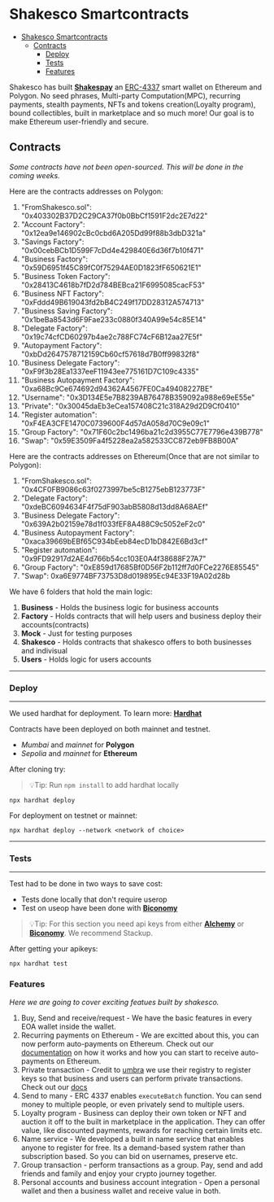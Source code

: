 # Shakesco Smartcontracts

- [Shakesco Smartcontracts](#shakesco-smartcontracts)
  - [Contracts](#contracts)
    - [Deploy](#deploy)
    - [Tests](#tests)
    - [Features](#features)

Shakesco has built [__Shakespay__](https://shakesco.com/) an [ERC-4337](https://eips.ethereum.org/EIPS/eip-4337) smart wallet on Ethereum and Polygon. No seed phrases, Multi-party Computation(MPC), recurring payments, stealth payments, NFTs and tokens creation(Loyalty program), bound collectibles, built in marketplace and so much more! Our goal is to make Ethereum user-friendly and secure.

## Contracts

_Some contracts have not been open-sourced. This will be done in the coming weeks._

Here are the contracts addresses on Polygon:

  1. "FromShakesco.sol": "0x403302B37D2C29CA37f0b0BbCf1591F2dc2E7d22"
  2. "Account Factory": "0x12ea9e146902cBc0cbd6A205Dd99f88b3dbD321a"
  3. "Savings Factory": "0x00cebBCb1D599F7cDd4e429840E6d36f7b10f471"
  4. "Business Factory": "0x59D6951f45C89fC0f75294AE0D1823fF650621E1"
  5. "Business Token Factory": "0x28413C4618b7fD2d784BEBca21F6995085cacF53"
  6. "Business NFT Factory": "0xFddd49B619043fd2bB4C249f17DD28312A574713"
  7. "Business Saving Factory": "0x1beBa8543d6F9Fae233c0880f340A99e54c85E14"
  8. "Delegate Factory": "0x19c74cfCD60297b4ae2c788FC74cF6B12aa27E5f"
  9. "Autopayment Factory": "0xbDd2647578712159Cb60cf57618d7B0ff99832f8"
  10. "Business Delegate Factory": "0xF9f3b28Ea1337eeF11943ee775161D7C109c4335"
  11. "Business Autopayment Factory": "0xa68Bc9Ce674692d94362A4567FE0Ca49408227BE"
  12. "Username": "0x3D134E5e7B8239AB76478B359092a988e69eE55e"
  13. "Private": "0x30045daEb3eCea157408C21c318A29d2D9Cf0410"
  14. "Register automation": "0xF4EA3CFE1470C0739600F4d57dA058d70C9e09c1"
  15. "Group Factory": "0x71F60c2bc1496ba21c2d3955C77E7796e439B778"
  16. "Swap": "0x59E3509Fa4f5228ea2a582533CC872eb9FB8B00A"
  
Here are the contracts addresses on Ethereum(Once that are not similar to Polygon):

  1. "FromShakesco.sol": "0x4CF0FB9086c63f0273997be5cB1275ebB123773F"
  2. "Delegate Factory": "0xdeBC6094634F4f75dF903abB5808d13dd8A68AEf"
  3. "Business Delegate Factory": "0x639A2b02159e78d1f033fEF8A488C9c5052eF2c0"
  4. "Business Autopayment Factory": "0xaca39669bEBf65C934bEeb84ecD1bD842E6Bd3cf"
  5. "Register automation": "0x9FD92917d2AE4d766b54cc103E0A4f38688F27A7"
  6. "Group Factory": "0xE859d17685Bf0D56F2b112ff7d0FCe2276E85545"
  7. "Swap": 0xa6E9774BF73753D8d019895Ec94E33F19A02d28b

We have 6 folders that hold the main logic:

1. __Business__ - Holds the business logic for business accounts
2. __Factory__  - Holds contracts that will help users and business deploy their accounts(contracts)
3. __Mock__ - Just for testing purposes
4. __Shakesco__ - Holds contracts that shakesco offers to both businesses and indivisual
5. __Users__ - Holds logic for users accounts

---

### Deploy

---

We used hardhat for deployment. To learn more: [__Hardhat__](https://hardhat.org/tutorial "Hardhat Tutorial")

Contracts have been deployed on both mainnet and testnet.

- _Mumbai_ and _mainnet_ for __Polygon__
- _Sepolia_ and _mainnet_ for __Ethereum__

After cloning try:
> 💡Tip: Run `npm install` to add hardhat locally

```shell
npx hardhat deploy
```

For deployment on testnet or mainnet:

```shell
npx hardhat deploy --network <network of choice>
```

---

### Tests

---

Test had to be done in two ways to save cost:

- Tests done locally that don't require userop
- Test on useop have been done with [__Biconomy__](https://docs.biconomy.io/dashboard "BiconomyAPI")
  
> 💡Tip: For this section you need api keys from either [__Alchemy__](https://www.alchemy.com/learn/account-abstraction "AlchemyAA") or [__Biconomy__](https://docs.biconomy.io/dashboard "BiconomyAPI"). We recommend Stackup.

After getting your apikeys:

```shell
npx hardhat test
```

### Features

_Here we are going to cover exciting featues built by shakesco._

1. Buy, Send and receive/request - We have the basic features in every EOA wallet inside the wallet.
2. Recurring payments on Ethereum - We are excitted about this, you can now perform auto-payments on Ethereum. Check out our [documentation](https://docs.shakesco.com/docs/autopayments/integration/ "auto") on how it works and how you can start to receive auto-payments on Ethereum.
3. Private transaction - Credit to [umbra](https://github.com/ScopeLift/umbra-protocol/) we use their registry to register keys so that business and users can perform private transactions. Check out our [docs](https://docs.shakesco.com/docs/private/integration/ "private")
4. Send to many - ERC 4337 enables `executeBatch` function. You can send money to multiple people, or even privately send to multiple users.
5. Loyalty program - Business can deploy their own token or NFT and auction it off to the built in marketplace in the application. They can offer value, like discounted payments, rewards for reaching certain limits etc.
6. Name service - We developed a built in name service that enables anyone to register for free. Its a demand-based system rather than subscription based. So you can bid on usernames, preserve etc.
7. Group transaction - perform transactions as a group. Pay, send and add friends and family and enjoy your crypto journey together.
8. Personal accounts and business account integration - Open a personal wallet and then a business wallet and receive value in both.
